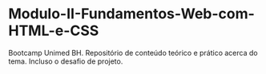 # Modulo-II-Fundamentos-Web-com-HTML-e-CSS
Bootcamp Unimed BH. Repositório de conteúdo teórico e prático acerca do tema. Incluso o desafio de projeto.
